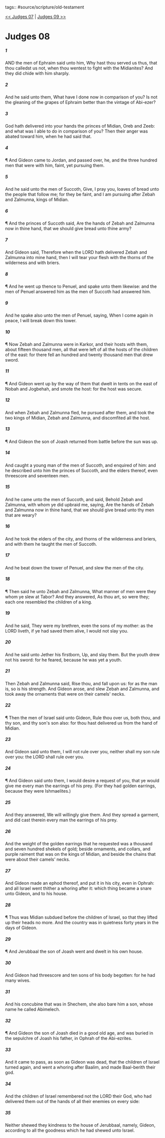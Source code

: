 tags:: #source/scripture/old-testament

[<< Judges 07](/Old_Testament/07_Judges/Judges_07.md) | [Judges 09 >>](/Old_Testament/07_Judges/Judges_09.md)

# Judges 08

##### 1

AND the men of Ephraim said unto him, Why hast thou served us thus, that thou calledst us not, when thou wentest to fight with the Midianites? And they did chide with him sharply.

##### 2

And he said unto them, What have I done now in comparison of you? Is not the gleaning of the grapes of Ephraim better than the vintage of Abi-ezer?

##### 3

God hath delivered into your hands the princes of Midian, Oreb and Zeeb: and what was I able to do in comparison of you? Then their anger was abated toward him, when he had said that.

##### 4

¶ And Gideon came to Jordan, and passed over, he, and the three hundred men that were with him, faint, yet pursuing them.

##### 5

And he said unto the men of Succoth, Give, I pray you, loaves of bread unto the people that follow me; for they be faint, and I am pursuing after Zebah and Zalmunna, kings of Midian.

##### 6

¶ And the princes of Succoth said, Are the hands of Zebah and Zalmunna now in thine hand, that we should give bread unto thine army?

##### 7

And Gideon said, Therefore when the LORD hath delivered Zebah and Zalmunna into mine hand, then I will tear your flesh with the thorns of the wilderness and with briers.

##### 8

¶ And he went up thence to Penuel, and spake unto them likewise: and the men of Penuel answered him as the men of Succoth had answered him.

##### 9

And he spake also unto the men of Penuel, saying, When I come again in peace, I will break down this tower.

##### 10

¶ Now Zebah and Zalmunna were in Karkor, and their hosts with them, about fifteen thousand men, all that were left of all the hosts of the children of the east: for there fell an hundred and twenty thousand men that drew sword.

##### 11

¶ And Gideon went up by the way of them that dwelt in tents on the east of Nobah and Jogbehah, and smote the host: for the host was secure.

##### 12

And when Zebah and Zalmunna fled, he pursued after them, and took the two kings of Midian, Zebah and Zalmunna, and discomfited all the host.

##### 13

¶ And Gideon the son of Joash returned from battle before the sun was up.

##### 14

And caught a young man of the men of Succoth, and enquired of him: and he described unto him the princes of Succoth, and the elders thereof, even threescore and seventeen men.

##### 15

And he came unto the men of Succoth, and said, Behold Zebah and Zalmunna, with whom ye did upbraid me, saying, Are the hands of Zebah and Zalmunna now in thine hand, that we should give bread unto thy men that are weary?

##### 16

And he took the elders of the city, and thorns of the wilderness and briers, and with them he taught the men of Succoth.

##### 17

And he beat down the tower of Penuel, and slew the men of the city.

##### 18

¶ Then said he unto Zebah and Zalmunna, What manner of men were they whom ye slew at Tabor? And they answered, As thou art, so were they; each one resembled the children of a king.

##### 19

And he said, They were my brethren, even the sons of my mother: as the LORD liveth, if ye had saved them alive, I would not slay you.

##### 20

And he said unto Jether his firstborn, Up, and slay them. But the youth drew not his sword: for he feared, because he was yet a youth.

##### 21

Then Zebah and Zalmunna said, Rise thou, and fall upon us: for as the man is, so is his strength. And Gideon arose, and slew Zebah and Zalmunna, and took away the ornaments that were on their camels' necks.

##### 22

¶ Then the men of Israel said unto Gideon, Rule thou over us, both thou, and thy son, and thy son's son also: for thou hast delivered us from the hand of Midian.

##### 23

And Gideon said unto them, I will not rule over you, neither shall my son rule over you: the LORD shall rule over you.

##### 24

¶ And Gideon said unto them, I would desire a request of you, that ye would give me every man the earrings of his prey. (For they had golden earrings, because they were Ishmaelites.)

##### 25

And they answered, We will willingly give them. And they spread a garment, and did cast therein every man the earrings of his prey.

##### 26

And the weight of the golden earrings that he requested was a thousand and seven hundred shekels of gold; beside ornaments, and collars, and purple raiment that was on the kings of Midian, and beside the chains that were about their camels' necks.

##### 27

And Gideon made an ephod thereof, and put it in his city, even in Ophrah: and all Israel went thither a whoring after it: which thing became a snare unto Gideon, and to his house.

##### 28

¶ Thus was Midian subdued before the children of Israel, so that they lifted up their heads no more. And the country was in quietness forty years in the days of Gideon.

##### 29

¶ And Jerubbaal the son of Joash went and dwelt in his own house.

##### 30

And Gideon had threescore and ten sons of his body begotten: for he had many wives.

##### 31

And his concubine that was in Shechem, she also bare him a son, whose name he called Abimelech.

##### 32

¶ And Gideon the son of Joash died in a good old age, and was buried in the sepulchre of Joash his father, in Ophrah of the Abi-ezrites.

##### 33

And it came to pass, as soon as Gideon was dead, that the children of Israel turned again, and went a whoring after Baalim, and made Baal-berith their god.

##### 34

And the children of Israel remembered not the LORD their God, who had delivered them out of the hands of all their enemies on every side:

##### 35

Neither shewed they kindness to the house of Jerubbaal, namely, Gideon, according to all the goodness which he had shewed unto Israel.
